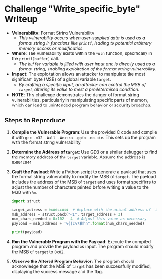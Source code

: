 # Challenge "Write_specific_byte" Writeup

- **Vulnerability**: Format String Vulnerability
  - _This vulnerability occurs when user-supplied data is used as a format string in functions like `printf`, leading to potential arbitrary memory access or modification._
- **Where**: The vulnerability exists within the `vuln` function, specifically in the `printf(buffer)` call.
  - _The `buffer` variable is filled with user input and is directly used as a format string, enabling exploitation of the format string vulnerability._
- **Impact**: The exploitation allows an attacker to manipulate the most significant byte (MSB) of a global variable `target`.
  - _By crafting a specific input, an attacker can control the MSB of `target`, altering its value to meet a predetermined condition._
- **NOTE**: This challenge demonstrates the danger of format string vulnerabilities, particularly in manipulating specific parts of memory, which can lead to unintended program behavior or security breaches.

## Steps to Reproduce

1. **Compile the Vulnerable Program**: Use the provided C code and compile it with `gcc -m32 -Wall -Wextra -ggdb -no-pie`. This sets up the program with the format string vulnerability.
2. **Determine the Address of `target`**: Use GDB or a similar debugger to find the memory address of the `target` variable. Assume the address is `0x804c044`.
3. **Craft the Payload**: Write a Python script to generate a payload that uses the format string vulnerability to modify the MSB of `target`. The payload includes the address of the MSB of `target` and uses format specifiers to adjust the number of characters printed before writing a value to the MSB with `%n`.
   ```python
   import struct

   target_address = 0x804c044  # Replace with the actual address of 'target'
   msb_address = struct.pack("<I", target_address + 3)
   num_chars_needed = 0x102 - 4  # Adjust this value as necessary
   payload = msb_address + "%{}c%7$hhn".format(num_chars_needed)

   print(payload)
    ```
4. **Run the Vulnerable Program with the Payload**: Execute the compiled program and provide the payload as input. The program should modify the MSB of `target` to `0x02`.

5. **Observe the Altered Program Behavior**: The program should acknowledge that the MSB of `target` has been successfully modified, displaying the success message and the flag.
